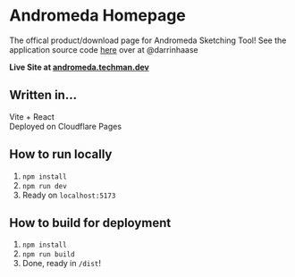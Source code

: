 # Andromeda Homepage

The offical product/download page for Andromeda Sketching Tool! See the application source code [here](https://github.com/darrinhaase/Andromeda) over at @darrinhaase 

**Live Site at [andromeda.techman.dev](https://andromeda.techman.dev)**


## Written in...

Vite + React <br/>
Deployed on Cloudflare Pages

## How to run locally

1. `npm install`
2. `npm run dev`
3. Ready on `localhost:5173`

## How to build for deployment

1. `npm install`
2. `npm run build`
3. Done, ready in `/dist`!
